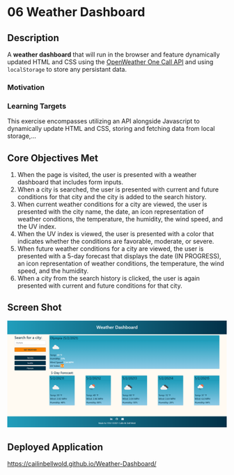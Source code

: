 # 06 Weather Dashboard

## Description

A **weather dashboard** that will run in the browser and feature dynamically updated HTML and CSS using the [OpenWeather One Call API](https://openweathermap.org/api/one-call-api) and using `localStorage` to store any persistant data.

### Motivation

### Learning Targets

This exercise encompasses utilizing an API alongside Javascript to dynamically update HTML and CSS, storing and fetching data from local storage,...

## Core Objectives Met

1. When the page is visited, the user is presented with a weather dashboard that includes form inputs.
2. When a city is searched, the user is presented with current and future conditions for that city and the city is added to the search history.
3. When current weather conditions for a city are viewed, the user is presented with the city name, the date, an icon representation of weather conditions, the temperature, the humidity, the wind speed, and the UV index.
4. When the UV index is viewed, the user is presented with a color that indicates whether the conditions are favorable, moderate, or severe.
5. When future weather conditions for a city are viewed, the user is presented with a 5-day forecast that displays the date (IN PROGRESS), an icon representation of weather conditions, the temperature, the wind speed, and the humidity.
6. When a city from the search history is clicked, the user is again presented with current and future conditions for that city.

## Screen Shot

![My weather dashboard, including search field, display, and history.](./images/Weather-Dashboard-Screenshot01.png) 

## Deployed Application

https://cailinbellwold.github.io/Weather-Dashboard/
#
